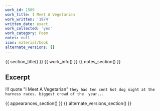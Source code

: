 ```yaml
---
work_id: 1589
work_title: I Meet A Vegetarian
work_written: '1974'
written_date: exact
work_collected: 'yes'
work_category: Poem
notes: null
icon: material/book
alternate_versions: []
---
```


{{ section_title() }}
{{ work_info() }}
{{ notes_section() }}
## Excerpt
!!! quote "I Meet A Vegetarian"
    ```
    they had ten cent hot dog night
    at the harness races.
    biggest crowd of the 
    year...
    ```

{{ appearances_section() }}
{{ alternate_versions_section() }}